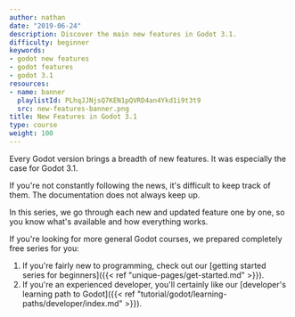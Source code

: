```yaml
---
author: nathan
date: "2019-06-24"
description: Discover the main new features in Godot 3.1.
difficulty: beginner
keywords:
- godot new features
- godot features
- godot 3.1
resources:
- name: banner
  playlistId: PLhqJJNjsQ7KEN1pQVRD4an4Ykd1i9t3t9
  src: new-features-banner.png
title: New Features in Godot 3.1
type: course
weight: 100
---
```


Every Godot version brings a breadth of new features. It was especially the case for Godot 3.1.

If you're not constantly following the news, it's difficult to keep track of them. The documentation does not always keep up.

In this series, we go through each new and updated feature one by one, so you know what's available and how everything works.

If you're looking for more general Godot courses, we prepared completely free series for you:

1. If you're fairly new to programming, check out our [getting started series for beginners]({{< ref "unique-pages/get-started.md" >}}).
1. If you're an experienced developer, you'll certainly like our [developer's learning path to Godot]({{< ref "tutorial/godot/learning-paths/developer/index.md" >}}).
